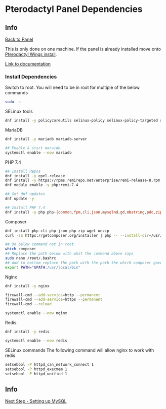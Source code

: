 # Pterodactyl Panel Dependencies

## Info

[Back to Panel](/Pterodactyl/1%20-%20Panel)

This is only done on one machine.
If the panel is already installed move onto [Pterodactyl Wings install](3%20-%20Pterodactyl%20Wings%20install.md).

[Link to documentation](https://pterodactyl.io/community/installation-guides/panel/centos8.html#installing-the-panel)

### Install Dependencies

Switch to root. You will need to be in root for multiple of the below commands

```sh
sudo -s
```

SELinux tools

```sh
dnf install -y policycoreutils selinux-policy selinux-policy-targeted setroubleshoot-server setools setools-console mcstrans
```

MariaDB

```sh
dnf install -y mariadb mariadb-server

## Enable & start maraidb
systemctl enable --now mariadb
```

PHP 7.4

```sh
## Install Repos
dnf install -y epel-release
dnf install -y https://rpms.remirepo.net/enterprise/remi-release-8.rpm
dnf module enable -y php:remi-7.4

## Get dnf updates
dnf update -y

## Install PHP 7.4
dnf install -y php php-{common,fpm,cli,json,mysqlnd,gd,mbstring,pdo,zip,bcmath,dom,opcache}
```

Composer

```sh
dnf install php-cli php-json php-zip wget unzip
curl -sS https://getcomposer.org/installer | php -- --install-dir=/usr/local/bin --filename=composer

## Do below command not in root
which composer
## Replace the path below with what the command above says
sudo nano /root/.bashrc
## Add to bottom replace the path with the path the which composer gave
export PATH="$PATH:/usr/local/bin"
```

Nginx

```sh
dnf install -y nginx

firewall-cmd --add-service=http --permanent
firewall-cmd --add-service=https --permanent
firewall-cmd --reload

systemctl enable --now nginx
```

Redis

```sh
dnf install -y redis

systemctl enable --now redis
```

SELinux commands
The following command will allow nginx to work with redis

```sh
setsebool -P httpd_can_network_connect 1
setsebool -P httpd_execmem 1
setsebool -P httpd_unified 1
```
## Info

[Next Step - Setting up MySQL](/Pterodactyl/1%20-%20Panel/2%20-%20Setting%20up%20MySQL.md)
